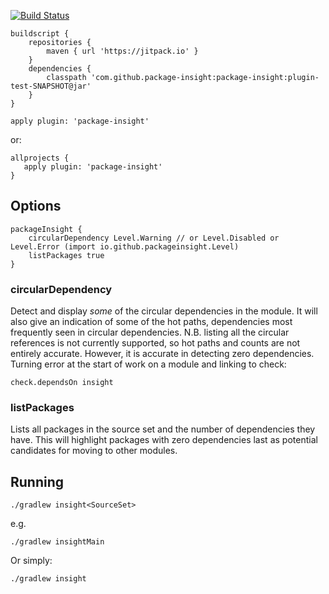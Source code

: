 [![Build Status](https://travis-ci.org/package-insight/package-insight.svg?branch=master)](https://travis-ci.org/package-insight/package-insight)

```
buildscript {
    repositories {
        maven { url 'https://jitpack.io' }
    }
    dependencies {
        classpath 'com.github.package-insight:package-insight:plugin-test-SNAPSHOT@jar'
    }
}

apply plugin: 'package-insight'
```
or:
```
allprojects {
   apply plugin: 'package-insight'
}
```

## Options

```
packageInsight {
    circularDependency Level.Warning // or Level.Disabled or Level.Error (import io.github.packageinsight.Level)
    listPackages true
}
```

### circularDependency

Detect and display _some_ of the circular dependencies in the module.
It will also give an indication of some of the hot paths, dependencies most frequently seen in circular dependencies.
N.B. listing all the circular references is not currently supported, so hot paths and counts are not entirely accurate.
However, it is accurate in detecting zero dependencies. Turning error at the start of work on a module and linking to check:
```
check.dependsOn insight
```

### listPackages

Lists all packages in the source set and the number of dependencies they have. This will highlight packages with zero
dependencies last as potential candidates for moving to other modules.

## Running
```
./gradlew insight<SourceSet>
```
e.g.
```
./gradlew insightMain
```
Or simply:
```
./gradlew insight
```
